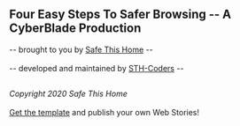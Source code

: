## Four Easy Steps To Safer Browsing -- A CyberBlade Production

-- brought to you by [Safe This Home](https://safethishome.com) --<br></br>-- developed and maintained by [STH-Coders](https://github.com/STH-Coders) --
##

*Copyright 2020 Safe This Home*
<br></br>
[Get the template](https://github.com/killshot13/google-web-stories-template) and publish your own Web Stories! 


